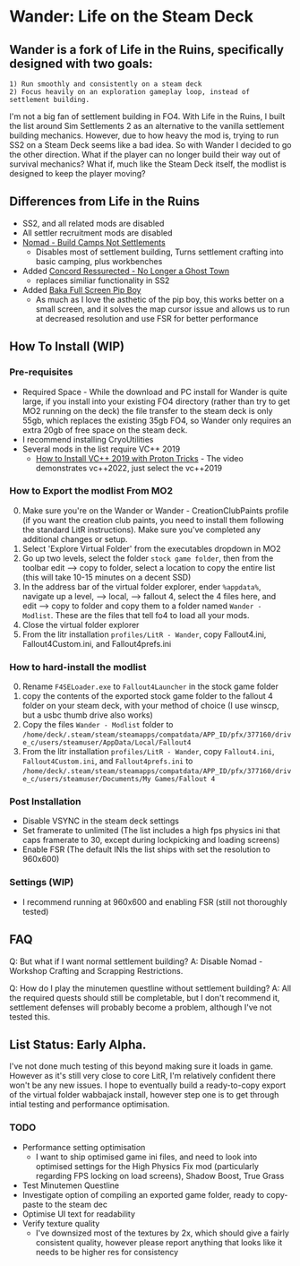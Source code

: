 # Wander: Life on the Steam Deck

## Wander is a fork of Life in the Ruins, specifically designed with two goals:
	1) Run smoothly and consistently on a steam deck
	2) Focus heavily on an exploration gameplay loop, instead of settlement building.

I'm not a big fan of settlement building in FO4. With Life in the Ruins, I built the list around Sim Settlements 2 as an alternative to the vanilla settlement building mechanics. However, due to how heavy the mod is, trying to run SS2 on a Steam Deck seems like a bad idea. So with Wander I decided to go the other direction. What if the player can no longer build their way out of survival mechanics? What if, much like the Steam Deck itself, the modlist is designed to keep the player moving?

## Differences from Life in the Ruins
- SS2, and all related mods are disabled
- All settler recruitment mods are disabled
- [Nomad - Build Camps Not Settlements](https://www.nexusmods.com/fallout4/mods/73227)
	* Disables most of settlement building, Turns settlement crafting into basic camping, plus workbenches
- Added [Concord Ressurected - No Longer a Ghost Town](https://www.nexusmods.com/fallout4/mods/70536)
	* replaces similiar functionality in SS2
- Added [Baka Full Screen Pip Boy](https://www.nexusmods.com/fallout4/mods/73560)
	* As much as I love the asthetic of the pip boy, this works better on a small screen, and it solves the map cursor issue and allows us to run at decreased resolution and use FSR for better performance

## How To Install (WIP)
### Pre-requisites
- Required Space - While the download and PC install for Wander is quite large, if you install into your existing FO4 directory (rather than try to get MO2 running on the deck) the file transfer to the steam deck is only 55gb, which replaces the existing 35gb FO4, so Wander only requires an extra 20gb of free space on the steam deck.
- I recommend installing CryoUtilities
- Several mods in the list require VC++ 2019
	* [How to Install VC++ 2019 with Proton Tricks](https://www.youtube.com/watch?v=8q2HuokqJo4) - The video demonstrates vc++2022, just select the vc++2019

### How to Export the modlist From MO2
0) Make sure you're on the Wander or Wander - CreationClubPaints profile (if you want the creation club paints, you need to install them following the standard LitR instructions). Make sure you've completed any additional changes or setup.
1) Select 'Explore Virtual Folder' from the executables dropdown in MO2
2) Go up two levels, select the folder `stock game folder`, then from the toolbar edit --> copy to folder, select a location to copy the entire list (this will take 10-15 minutes on a decent SSD)
3) In the address bar of the virtual folder explorer, ender `%appdata%`, navigate up a level, --> local, --> fallout 4, select the 4 files here, and edit --> copy to folder and copy them to a folder named `Wander - Modlist`. These are the files that tell fo4 to load all your mods.
4) Close the virtual folder explorer
5) From the litr installation `profiles/LitR - Wander`, copy Fallout4.ini, Fallout4Custom.ini, and Fallout4prefs.ini

### How to hard-install the modlist
0) Rename `F4SELoader.exe` to `Fallout4Launcher` in the stock game folder
1) copy the contents of the exported stock game folder to the fallout 4 folder on your steam deck, with your method of choice (I use winscp, but a usbc thumb drive also works)
2) Copy the files `Wander - Modlist` folder to `/home/deck/.steam/steam/steamapps/compatdata/APP_ID/pfx/377160/drive_c/users/steamuser/AppData/Local/Fallout4`
2) From the litr installation `profiles/LitR - Wander`, copy `Fallout4.ini`, `Fallout4Custom.ini`, and `Fallout4prefs.ini` to `/home/deck/.steam/steam/steamapps/compatdata/APP_ID/pfx/377160/drive_c/users/steamuser/Documents/My Games/Fallout 4`

### Post Installation
- Disable VSYNC in the steam deck settings
- Set framerate to unlimited (The list includes a high fps physics ini that caps framerate to 30, except during lockpicking and loading screens)
- Enable FSR (The default INIs the list ships with set the resolution to 960x600)

### Settings (WIP)
- I recommend running at 960x600 and enabling FSR (still not thoroughly tested) 


## FAQ
Q: But what if I want normal settlement building?
A: Disable Nomad - Workshop Crafting and Scrapping Restrictions.

Q: How do I play the minutemen questline without settlement building?
A: All the required quests should still be completable, but I don't recommend it, settlement defenses will probably become a problem, although I've not tested this.

## List Status: Early Alpha.
I've not done much testing of this beyond making sure it loads in game. However as it's still very close to core LitR, I'm relatively confident there won't be any new issues. I hope to eventually build a ready-to-copy export of the virtual folder wabbajack install, however step one is to get through intial testing and performance optimisation.

### TODO

- Performance setting optimisation
     * I want to ship optimised game ini files, and need to look into optimised settings for the High Physics Fix mod (particularly regarding FPS locking on load screens), Shadow Boost, True Grass
- Test Minutemen Questline
- Investigate option of compiling an exported game folder, ready to copy-paste to the steam dec
- Optimise UI text for readability
- Verify texture quality
	* I've downsized most of the textures by 2x, which should give a fairly consistent quality, however please report anything that looks like it needs to be higher res for consistency